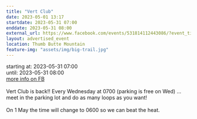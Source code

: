 ```yaml
---
title: "Vert Club"
date: 2023-05-01 13:17
startdate: 2023-05-31 07:00
enddate: 2023-05-31 08:00
external_url: https://www.facebook.com/events/531814112443086/?event_time_id=531814129109751
layout: advertised_event
location: Thumb Butte Mountain
feature-img: "assets/img/big-trail.jpg"
---
```


starting at: 2023-05-31 07:00<br>until: 2023-05-31 08:00<br><a href="https://www.facebook.com/events/531814112443086/?event_time_id=531814129109751">more info on FB</a><br><br>Vert Club is back!! Every Wednesday at 0700 (parking is free on Wed) … meet in the parking lot and do as many loops as you want!<br>
  <br>
  On 1 May the time will change to 0600 so we can beat the heat.<br>
  <br>
  
